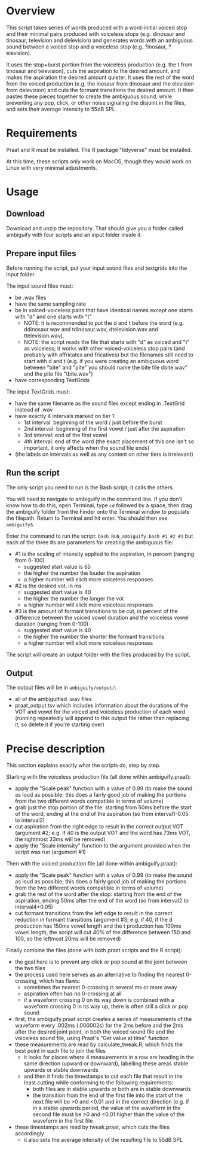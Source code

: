 # Overview

This script takes series of words produced with a word-initial voiced stop and their minimal pairs produced with voiceless stops (e.g. dinosaur and tinosaur, television and delevision) and generates words with an ambiguous sound between a voiced stop and a voiceless stop (e.g. ?inosaur, ?elevision).

It uses the stop+burst portion from the voiceless production (e.g. the t from tinosaur and television), cuts the aspiration to the desired amount, and makes the aspiration the desired amount quieter.  It uses the rest of the word from the voiced production (e.g. the inosaur from dinosaur and the elevision from delevision) and cuts the formant transitions the desired amount.  It then pastes these pieces together to create the ambiguous sound, while preventing any pop, click, or other noise signaling the disjoint in the files, and sets their average intensity to 55dB SPL.

# Requirements
Praat and R must be installed.  The R package "tidyverse" must be installed.

At this time, these scripts only work on MacOS, though they would work on Linux with very minimal adjustments.

# Usage
## Download
Download and unzip the repository.  That should give you a folder called ambiguify with four scripts and an input folder inside it.

## Prepare input files
Before running the script, put your input sound files and textgrids into the input folder.

The input sound files must:
  - be .wav files
  - have the same sampling rate
  - be in voiced-voiceless pairs that have identical names except one starts with "d" and one starts with "t"
    - NOTE: it is recommended to put the d and t before the word (e.g. ddinosaur.wav and tdinosaur.wav, dtelevision.wav and ttelevision.wav).
    - NOTE: the script reads the file that starts with "d" as voiced and "t" as voiceless; it works with other voiced-voiceless stop pairs (and probably with affricates and fricatives) but the filenames still need to start with d and t (e.g. if you were creating an ambiguous word between "bite" and "pite" you should name the bite file dbite.wav" and the pite file "tbite.wav")
  - have corresponding TextGrids

The input TextGrids must:
  - have the same filename as the sound files except ending in .TextGrid instead of .wav
  - have exactly 4 intervals marked on tier 1:
    - 1st interval: beginning of the word / just before the burst
    - 2nd interval: beginning of the first vowel / just after the aspiration
    - 3rd interval: end of the first vowel
    - 4th interval: end of the word (the exact placement of this one isn't so important, it only affects when the sound file ends)
  - (the labels on intervals as well as any content on other tiers is irrelevant)

## Run the script
The only script you need to run is the Bash script; it calls the others.

You will need to navigate to ambiguify in the command line.  If you don't know how to do this, open Terminal, type `cd` followed by a space, then drag the ambiguify folder from the Finder onto the Terminal window to populate the filepath.  Return to Terminal and hit enter.  You should then see `ambiguify$`.

Enter the command to run the script: `bash RUN_ambiguify.bash #1 #2 #3` but each of the three #s are parameters for creating the ambiguous file:
- #1 is the scaling of intensity applied to the aspiration, in percent (ranging from 0-100)
  - suggested start value is 65
  - the higher the number the louder the aspiration
  - a higher number will elicit more voiceless responses
- #2 is the desired vot, in ms
  - suggested start value is 40
  - the higher the number the longer the vot
  - a higher number will elicit more voiceless responses
- #3 is the amount of formant transitions to be cut, in percent of the difference between the voiced vowel duration and the voiceless vowel duration (ranging from 0-100)
  - suggested start value is 40
  - the higher the number the shorter the formant transitions
  - a higher number will elicit more voiceless responses

The script will create an output folder with the files produced by the script.

## Output
The output files will be in `ambiguify/output/`:
- all of the ambiguified .wav files
- praat_output.tsv which includes information about the durations of the VOT and vowel for the voiced and voiceless production of each word (running repeatedly will append to this output file rather than replacing it, so delete it if you're starting over)

# Precise description

This section explains exactly what the scripts do, step by step.

Starting with the voiceless production file (all done within ambiguify.praat):
- apply the "Scale peak" function with a value of 0.99 (to make the sound as loud as possible; this does a fairly good job of making the portions from the two different words compatible in terms of volume)
- grab just the stop portion of the file: starting from 50ms before the start of the word, ending at the end of the aspiration (so from interval1-0.05 to interval2)
- cut aspiration from the right edge to result in the correct output VOT (argument #2; e.g. if 40 is the output VOT and the word has 73ms VOT, the rightmost 33ms will be removed)
- apply the "Scale intensity" function to the argument provided when the script was run (argument #1)

Then with the voiced production file (all done within ambiguify.praat):
- apply the "Scale peak" function with a value of 0.99 (to make the sound as loud as possible; this does a fairly good job of making the portions from the two different words compatible in terms of volume)
- grab the rest of the word after the stop: starting from the end of the aspiration, ending 50ms after the end of the word (so from interval2 to interval4+0.05)
- cut formant transitions from the left edge to result in the correct reduction in formant transitions (argument #3; e.g. if 40, if the d production has 150ms vowel length and the t production has 100ms vowel length, the script will cut 40% of the difference between 150 and 100, so the leftmost 20ms will be removed)

Finally combine the files (done with both praat scripts and the R script):
- the goal here is to prevent any click or pop sound at the joint between the two files
- the process used here serves as an alternative to finding the nearest 0-crossing, which has flaws:
  - sometimes the nearest 0-crossing is several ms or more away
  - aspiration often has no 0-crossing at all
  - if a waveform crossing 0 on its way down is combined with a waveform crossing 0 in its way up, there is often still a click or pop sound
- first, the ambiguify.praat script creates a series of measurements of the waveform every .002ms (.000002s) for the 2ms before and the 2ms after the desired joint point, in both the voiced sound file and the voiceless sound file, using Praat's "Get value at time" function
- these measurements are read by calculate_tweak.R, which finds the best point in each file to join the files
  - it looks for places where 4 measurements in a row are heading in the same direction (upward or downward), labelling these areas stable upwards or stable downwards
  - and then it finds the timestamps to cut each file that result in the least cutting while conforming to the following requirements:
    - both files are in stable upwards or both are in stable downwards
    - the transition from the end of the first file into the start of the next file will be >0 and <0.01 and in the correct direction (e.g. if in a stable upwards period, the value of the waveform in the second file must be >0 and <0.01 higher than the value of the waveform in the first file
- these timestamps are read by tweak.praat, which cuts the files accordingly
  - it also sets the average intensity of the resulting file to 55dB SPL

